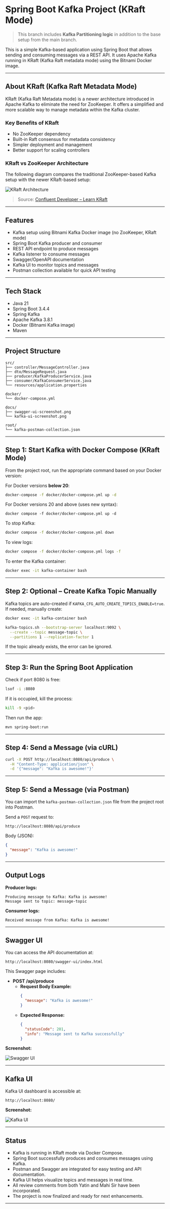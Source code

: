 # Spring Boot Kafka Project (KRaft Mode)

> This branch includes **Kafka Partitioning logic** in addition to the base setup from the main branch.

This is a simple Kafka-based application using Spring Boot that allows sending and consuming messages via a REST API. It uses Apache Kafka running in KRaft (Kafka Raft metadata mode) using the Bitnami Docker image.

---

## About KRaft (Kafka Raft Metadata Mode)

KRaft (Kafka Raft Metadata mode) is a newer architecture introduced in Apache Kafka to eliminate the need for ZooKeeper. It offers a simplified and more scalable way to manage metadata within the Kafka cluster.

### Key Benefits of KRaft

- No ZooKeeper dependency
- Built-in Raft consensus for metadata consistency
- Simpler deployment and management
- Better support for scaling controllers

### KRaft vs ZooKeeper Architecture

The following diagram compares the traditional ZooKeeper-based Kafka setup with the newer KRaft-based setup:

![KRaft Architecture](docs/kraft-architecture.jpg)

> Source: [Confluent Developer – Learn KRaft](https://developer.confluent.io/learn/kraft/)

---

## Features

- Kafka setup using Bitnami Kafka Docker image (no ZooKeeper, KRaft mode)
- Spring Boot Kafka producer and consumer
- REST API endpoint to produce messages
- Kafka listener to consume messages
- Swagger/OpenAPI documentation
- Kafka UI to monitor topics and messages
- Postman collection available for quick API testing

---

## Tech Stack

- Java 21
- Spring Boot 3.4.4
- Spring Kafka
- Apache Kafka 3.8.1
- Docker (Bitnami Kafka image)
- Maven

---

## Project Structure

```
src/
├── controller/MessageController.java
├── dto/MessageRequest.java
├── producer/KafkaProducerService.java
├── consumer/KafkaConsumerService.java
└── resources/application.properties

docker/
└── docker-compose.yml

docs/
├── swagger-ui-screenshot.png
└── kafka-ui-screenshot.png

root/
└── kafka-postman-collection.json
```

---

## Step 1: Start Kafka with Docker Compose (KRaft Mode)

From the project root, run the appropriate command based on your Docker version:

For Docker versions **below 20**:

```bash
docker-compose -f docker/docker-compose.yml up -d
```

For Docker versions 20 and above (uses new syntax):

```
docker compose -f docker/docker-compose.yml up -d
```

To stop Kafka:

```bash
docker compose -f docker/docker-compose.yml down
```

To view logs:

```bash
docker compose -f docker/docker-compose.yml logs -f
```

To enter the Kafka container:

```bash
docker exec -it kafka-container bash
```

---

## Step 2: Optional – Create Kafka Topic Manually

Kafka topics are auto-created if `KAFKA_CFG_AUTO_CREATE_TOPICS_ENABLE=true`. If needed, manually create:

```bash
docker exec -it kafka-container bash

kafka-topics.sh --bootstrap-server localhost:9092 \
  --create --topic message-topic \
  --partitions 1 --replication-factor 1
```

If the topic already exists, the error can be ignored.

---

## Step 3: Run the Spring Boot Application

Check if port 8080 is free:

```bash
lsof -i :8080
```

If it is occupied, kill the process:

```bash
kill -9 <pid>
```

Then run the app:

```bash
mvn spring-boot:run
```

---

## Step 4: Send a Message (via cURL)

```bash
curl -X POST http://localhost:8080/api/produce \
  -H "Content-Type: application/json" \
  -d '{"message": "Kafka is awesome!"}'
```

---

## Step 5: Send a Message (via Postman)

You can import the `kafka-postman-collection.json` file from the project root into Postman.

Send a `POST` request to:

```
http://localhost:8080/api/produce
```

Body (JSON):

```json
{
  "message": "Kafka is awesome!"
}
```

---

## Output Logs

**Producer logs:**

```
Producing message to Kafka: Kafka is awesome!
Message sent to topic: message-topic
```

**Consumer logs:**

```
Received message from Kafka: Kafka is awesome!
```

---

## Swagger UI

You can access the API documentation at:

```
http://localhost:8080/swagger-ui/index.html
```


This Swagger page includes:

- **POST /api/produce**
  - **Request Body Example:**
    ```json
    {
      "message": "Kafka is awesome!"
    }
    ```
  - **Expected Response:**
    ```json
    {
      "statusCode": 201,
      "info": "Message sent to Kafka successfully"
    }
    ```

**Screenshot:**

![Swagger UI](docs/swagger-ui-screenshot.png)

---

## Kafka UI

Kafka UI dashboard is accessible at:

```
http://localhost:8080/
```

**Screenshot:**

![Kafka UI](docs/kafka-ui-screenshot.png)

---

## Status

- Kafka is running in KRaft mode via Docker Compose.
- Spring Boot successfully produces and consumes messages using Kafka.
- Postman and Swagger are integrated for easy testing and API documentation.
- Kafka UI helps visualize topics and messages in real time.
- All review comments from both Yatin and Mahi Sir have been incorporated.
- The project is now finalized and ready for next enhancements.

---
